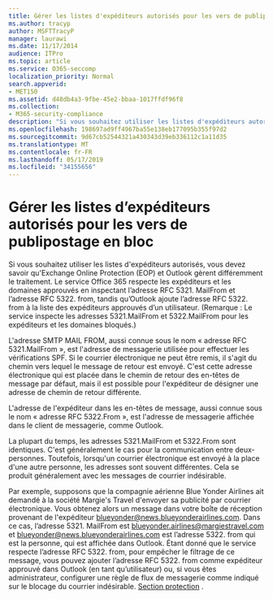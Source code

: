 ```yaml
---
title: Gérer les listes d'expéditeurs autorisés pour les vers de publipostage en bloc
ms.author: tracyp
author: MSFTTracyP
manager: laurawi
ms.date: 11/17/2014
audience: ITPro
ms.topic: article
ms.service: O365-seccomp
localization_priority: Normal
search.appverid:
- MET150
ms.assetid: d48db4a3-9fbe-45e2-bbaa-1017ffdf96f8
ms.collection:
- M365-security-compliance
description: "Si vous souhaitez utiliser les listes d'expéditeurs autorisés, vous devez savoir qu'Exchange Online Protection (EOP) et Outlook gèrent différemment le traitement. Le service respecte les expéditeurs et les domaines autorisés en inspectant l'adresse RFC 5321.MailFrom, tandis qu'Outlook ajoute l'adresse RFC 5322.From à la liste des expéditeurs autorisés d'un utilisateur. (Remarque : Le service inspecte les adresses 5321.MailFrom et 5322.MailFrom pour les expéditeurs et les domaines bloqués.)"
ms.openlocfilehash: 198697ad9ff4967ba55e138eb177095b355f97d2
ms.sourcegitcommit: 9d67cb52544321a430343d39eb336112c1a11d35
ms.translationtype: MT
ms.contentlocale: fr-FR
ms.lasthandoff: 05/17/2019
ms.locfileid: "34155656"
---
```

# <a name="manage-safe-sender-lists-for-bulk-mailers"></a>Gérer les listes d’expéditeurs autorisés pour les vers de publipostage en bloc

Si vous souhaitez utiliser les listes d'expéditeurs autorisés, vous devez savoir qu'Exchange Online Protection (EOP) et Outlook gèrent différemment le traitement. Le service Office 365 respecte les expéditeurs et les domaines approuvés en inspectant l’adresse RFC 5321. MailFrom et l’adresse RFC 5322. from, tandis qu’Outlook ajoute l’adresse RFC 5322. from à la liste des expéditeurs approuvés d’un utilisateur. (Remarque : Le service inspecte les adresses 5321.MailFrom et 5322.MailFrom pour les expéditeurs et les domaines bloqués.)
  
L'adresse SMTP MAIL FROM, aussi connue sous le nom « adresse RFC 5321.MailFrom », est l'adresse de messagerie utilisée pour effectuer les vérifications SPF. Si le courrier électronique ne peut être remis, il s'agit du chemin vers lequel le message de retour est envoyé. C'est cette adresse électronique qui est placée dans le chemin de retour des en-têtes de message par défaut, mais il est possible pour l'expéditeur de désigner une adresse de chemin de retour différente.
  
L'adresse de l'expéditeur dans les en-têtes de message, aussi connue sous le nom « adresse RFC 5322.From », est l'adresse de messagerie affichée dans le client de messagerie, comme Outlook.
  
La plupart du temps, les adresses 5321.MailFrom et 5322.From sont identiques. C'est généralement le cas pour la communication entre deux-personnes. Toutefois, lorsqu'un courrier électronique est envoyé à la place d'une autre personne, les adresses sont souvent différentes. Cela se produit généralement avec les messages de courrier indésirable.
  
Par exemple, supposons que la compagnie aérienne Blue Yonder Airlines ait demandé à la société Margie's Travel d'envoyer sa publicité par courrier électronique. Vous obtenez alors un message dans votre boîte de réception provenant de l'expéditeur blueyonder@news.blueyonderairlines.com. Dans ce cas, l’adresse 5321. MailFrom est blueyonder.airlines@margiestravel.com et blueyonder@news.blueyonderairlines.com est l’adresse 5322. from qui est la personne, qui est affichée dans Outlook. Étant donné que le service respecte l’adresse RFC 5322. from, pour empêcher le filtrage de ce message, vous pouvez ajouter l’adresse RFC 5322. from comme expéditeur approuvé dans Outlook (en tant qu’utilisateur) ou, si vous êtes administrateur, configurer une règle de flux de messagerie comme indiqué sur le blocage du courrier indésirable. [ Section protection](anti-spam-protection.md) .
  

